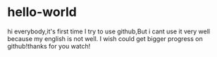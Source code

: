 # hello-world
hi everybody,it's first time I try to use github,But i cant use it very well because my english is not well.
I wish could get bigger progress on github!thanks for you watch!
